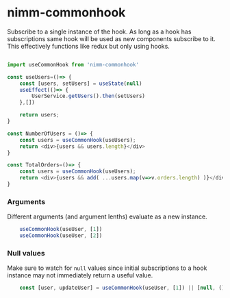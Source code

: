 # nimm-commonhook

Subscribe to a single instance of the hook.  As long as a hook has subscriptions same hook will be used as new components subscribe to it.  This effectively functions like redux but only using hooks.

```js

import useCommonHook from 'nimm-commonhook'

const useUsers=()=> {
    const [users, setUsers] = useState(null)
    useEffect(()=> {
        UserService.getUsers().then(setUsers)
    },[])

    return users;
}

const NumberOfUsers = ()=> {
    const users = useCommonHook(useUsers);
    return <div>{users && users.length}</div>
}

const TotalOrders=()=> {
    const users = useCommonHook(useUsers);
    return <div>{users && add( ...users.map(v=>v.orders.length) )}</div>
}

```

### Arguments

Different arguments (and argument lenths) evaluate as a new instance.

```js
    useCommonHook(useUser, [1])
    useCommonHook(useUser, [2])
```

### Null values

Make sure to watch for `null` values since initial subscriptions to a hook instance may not immediately return a useful value.

```js
    const [user, updateUser] = useCommonHook(useUser, [1]) || [null, ()=>{}]
```